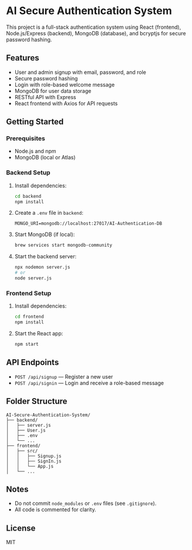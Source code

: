 # AI Secure Authentication System

This project is a full-stack authentication system using React (frontend), Node.js/Express (backend), MongoDB (database), and bcryptjs for secure password hashing.

## Features
- User and admin signup with email, password, and role
- Secure password hashing
- Login with role-based welcome message
- MongoDB for user data storage
- RESTful API with Express
- React frontend with Axios for API requests

## Getting Started

### Prerequisites
- Node.js and npm
- MongoDB (local or Atlas)

### Backend Setup
1. Install dependencies:
   ```bash
   cd backend
   npm install
   ```
2. Create a `.env` file in `backend`:
   ```
   MONGO_URI=mongodb://localhost:27017/AI-Authentication-DB
   ```
3. Start MongoDB (if local):
   ```bash
   brew services start mongodb-community
   ```
4. Start the backend server:
   ```bash
   npx nodemon server.js
   # or
   node server.js
   ```

### Frontend Setup
1. Install dependencies:
   ```bash
   cd frontend
   npm install
   ```
2. Start the React app:
   ```bash
   npm start
   ```

## API Endpoints
- `POST /api/signup` — Register a new user
- `POST /api/signin` — Login and receive a role-based message

## Folder Structure
```
AI-Secure-Authentication-System/
├── backend/
│   ├── server.js
│   ├── User.js
│   ├── .env
│   └── ...
├── frontend/
│   ├── src/
│   │   ├── Signup.js
│   │   ├── SignIn.js
│   │   └── App.js
│   └── ...
```

## Notes
- Do not commit `node_modules` or `.env` files (see `.gitignore`).
- All code is commented for clarity.

## License
MIT
